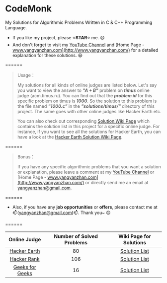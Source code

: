 # CodeMonk
My Solutions for Algorithmic Problems Written in C & C++ Programming Language.

* If you like my project, please :star:**STAR**:star: me. :smile:
* And don't forget to visit my [YouTube Channel]() and [Home Page - www.yangyanzhan.com](http://www.yangyanzhan.com/) for a detailed explanation for these solutions. :laughing:

======

> Usage：
>
> My solutions for all kinds of online judges are listed below. Let's say you want to view the answer to **_"A + B"_** problem on **_timus_** online judge (acm.timus.ru). You can find out that the **_problem id_** for this specific problem on timus is **_1000_**. So the solution to this problem is the file named **_"1000.c"_** in the **_"solutions/timus/"_** directory of this project. The same goes with other online judges like Hacker Earth etc.
>
> You can also check out corresponding [Solution Wiki Page](https://github.com/yangyanzhan/CodeMonk/wiki) which contains the solution list in this project for a specific online judge. For instance, if you want to see all the solutions for Hacker Earth, you can have a look at the [Hacker Earth Solution Wiki Page](https://github.com/yangyanzhan/CodeMonk/wiki/Hacker-Earth).

======

> Bonus：
>
> If you have any specific algorithmic problems that you want a solution or explanation, please leave a comment at my [YouTube Channel]() or [Home Page - www.yangyanzhan.com](http://www.yangyanzhan.com/) or directly send me an email at yangyanzhan@gmail.com.

======

* Also, if you have any **job opportunities** or **offers**, please contact me at :mailbox:(yangyanzhan@gmail.com):mailbox:. Thank you~ :blush:

======

| Online Judge | Number of Solved Problems | Wiki Page for Solutions |
| :----------: | :------: | :------: |
| [Hacker Earth](https://www.hackerearth.com/challenges/) | 80 | [Solution List](https://github.com/yangyanzhan/CodeMonk/wiki/Hacker-Earth) |
| [Hacker Rank](https://www.hackerrank.com/) | 106 | [Solution List](https://github.com/yangyanzhan/CodeMonk/wiki/Hacker-Rank) |
| [Geeks for Geeks](http://www.geeksforgeeks.org/) | 16 | [Solution List](https://github.com/yangyanzhan/CodeMonk/wiki/Geeks-For-Geeks)
